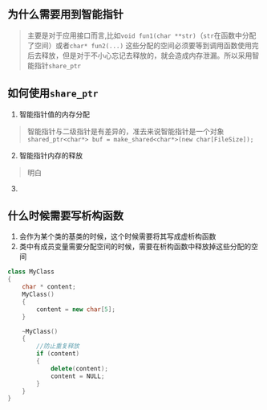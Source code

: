 ## 为什么需要用到智能指针
> 主要是对于应用接口而言,比如`void fun1(char **str)`（`str`在函数中分配了空间）或者`char* fun2(...)`
> 这些分配的空间必须要等到调用函数使用完后去释放，但是对于不小心忘记去释放的，就会造成内存泄漏。所以采用智能指针`share_ptr`  

## 如何使用`share_ptr`
1. 智能指针值的内存分配  
> 智能指针与二级指针是有差异的，准去来说智能指针是一个对象
> `shared_ptr<char*> buf = make_shared<char*>(new char[FileSize]);`  

2. 智能指针内存的释放
> 明白
3.


## 什么时候需要写析构函数
1. 会作为某个类的基类的时候，这个时候需要将其写成虚析构函数  
2. 类中有成员变量需要分配空间的时候，需要在析构函数中释放掉这些分配的空间  
```c++
class MyClass
{
    char * content;
    MyClass()
    {
        content = new char[5];
    }

    ~MyClass()
    {
        //防止重复释放
        if (content)
        {
            delete(content);
            content = NULL;
        }
    }
}
```
